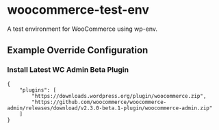 # woocommerce-test-env
A test environment for WooCommerce using wp-env.

## Example Override Configuration

### Install Latest WC Admin Beta Plugin

```
{
    "plugins": [ 
        "https://downloads.wordpress.org/plugin/woocommerce.zip",
        "https://github.com/woocommerce/woocommerce-admin/releases/download/v2.3.0-beta.1-plugin/woocommerce-admin.zip"
    ]
}
```
